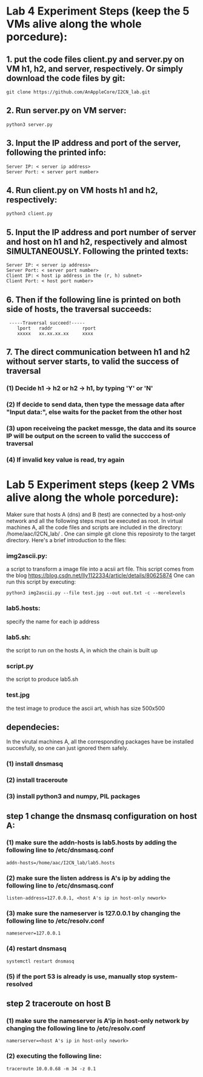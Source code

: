 # Lab 4 Experiment Steps (keep the 5 VMs alive along the whole porcedure):

## 1. put the code files client.py and server.py on VM h1, h2, and server, respectively. Or simply download the code files by git:

    git clone https://github.com/AnAppleCore/I2CN_lab.git

## 2. Run server.py on VM server:

    python3 server.py

## 3. Input the IP address and port of the server, following the printed info:

    Server IP: < server ip address>
    Server Port: < server port number>

## 4. Run client.py on VM hosts h1 and h2, respectively:

    python3 client.py

## 5. Input the IP address and port number of server and host on h1 and h2, respectively and almost SIMULTANEOUSLY. Following the printed texts:

    Server IP: < server ip address>
    Server Port: < server port number>
    Client IP: < host ip address in the (r, h) subnet>
    Client Port: < host port number>

## 6. Then if the following line is printed on both side of hosts, the traversal succeeds:

     -----Traversal succeed!----- 
        lport   raddr           rport
        xxxxx   xx.xx.xx.xx     xxxx

## 7. The direct communication between h1 and h2 without server starts, to valid the success of traversal
    
### (1) Decide h1 -> h2 or h2 -> h1, by typing 'Y' or 'N'


### (2) If decide to send data, then type the message data after "Input data:", else waits for the packet from the other host


### (3) upon receiveing the packet messge, the data and its source IP will be output on the screen to valid the succcess of traversal


### (4) If invalid key value is read, try again



# Lab 5 Experiment steps (keep 2 VMs alive along the whole porcedure):

Maker sure that hosts A (dns) and B (test) are connected by a host-only network and all the following steps must be executed as root. In virtual machines A, all the code files and scripts are included in the directory: /home/aac/I2CN_lab/ . One can simple git clone this reposiroty to the target directory. Here's a brief introduction to the files:

### img2ascii.py: 

a script to transform a image file into a acsii art file. This script comes from the blog https://blog.csdn.net/lly1122334/article/details/80625874 
One can run this script by executing:

    python3 img2ascii.py --file test.jpg --out out.txt -c --morelevels

### lab5.hosts:

specify the name for each ip address

### lab5.sh: 

the script to run on the hosts A, in which the chain is built up

### script.py

the script to produce lab5.sh

### test.jpg

the test image to produce the ascii art, whish has size 500x500

## dependecies:

In the virutal machines A, all the corresponding packages have be installed succesfully, so one can just ignored them safely. 

### (1) install dnsmasq
### (2) install traceroute
### (3) install python3 and numpy, PIL packages

## step 1 change the dnsmasq configuration on host A:

### (1) make sure the addn-hosts is lab5.hosts by adding the following line to /etc/dnsmasq.conf

    addn-hosts=/home/aac/I2CN_lab/lab5.hosts

### (2) make sure the listen address is A's ip by adding the following line to /etc/dnsmasq.conf

    listen-address=127.0.0.1, <host A's ip in host-only nework>

### (3) make sure the nameserver is 127.0.0.1 by changing the following line to /etc/resolv.conf

    nameserver=127.0.0.1

### (4) restart dnsmasq

    systemctl restart dnsmasq

### (5) if the port 53 is already is use, manually stop system-resolved


## step 2 traceroute on host B

### (1) make sure the nameserver is A'ip in host-only network by changing the following line to /etc/resolv.conf

    namerserver=<host A's ip in host-only nework>

### (2) executing the following line:

    traceroute 10.0.0.68 -m 34 -z 0.1
